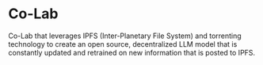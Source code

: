 # Co-Lab
Co-Lab that leverages IPFS (Inter-Planetary File System) and torrenting technology to create an open source, decentralized LLM model that is constantly updated and retrained on new information that is posted to IPFS.
